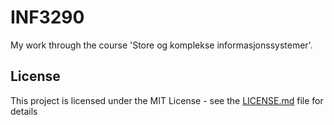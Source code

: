 # INF3290
My work through the course 'Store og komplekse informasjonssystemer'.

## License

This project is licensed under the MIT License - see the [LICENSE.md](LICENSE.md) file for details
